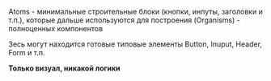 Atoms - минимальные строительные блоки (кнопки, инпуты, заголовки и т.п.), которые дальше используются для построения (Organisms) - полноценных компонентов

Зесь могут находится готовые типовые элементы Button, Inuput, Header, Form и т.п.

**Только визуал, никакой логики**